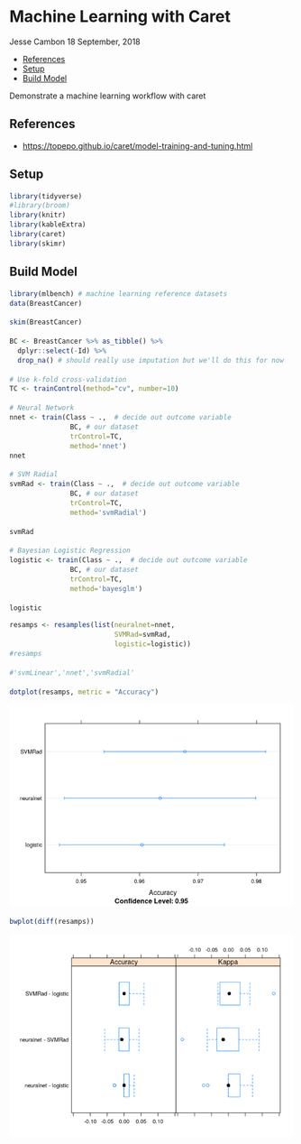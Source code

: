 Machine Learning with Caret
================
Jesse Cambon
18 September, 2018

-   [References](#references)
-   [Setup](#setup)
-   [Build Model](#build-model)

Demonstrate a machine learning workflow with caret

References
----------

-   <https://topepo.github.io/caret/model-training-and-tuning.html>

Setup
-----

``` r
library(tidyverse)
#library(broom)
library(knitr)
library(kableExtra)
library(caret)
library(skimr)
```

Build Model
-----------

``` r
library(mlbench) # machine learning reference datasets
data(BreastCancer)

skim(BreastCancer)

BC <- BreastCancer %>% as_tibble() %>%
  dplyr::select(-Id) %>%
  drop_na() # should really use imputation but we'll do this for now

# Use k-fold cross-validation
TC <- trainControl(method="cv", number=10)

# Neural Network
nnet <- train(Class ~ .,  # decide out outcome variable
               BC, # our dataset
               trControl=TC,
               method='nnet')
nnet

# SVM Radial
svmRad <- train(Class ~ .,  # decide out outcome variable
               BC, # our dataset
               trControl=TC,
               method='svmRadial')

svmRad

# Bayesian Logistic Regression
logistic <- train(Class ~ .,  # decide out outcome variable
               BC, # our dataset
               trControl=TC,
               method='bayesglm')

logistic
```

``` r
resamps <- resamples(list(neuralnet=nnet,
                          SVMRad=svmRad,
                          logistic=logistic))
#resamps

#'svmLinear','nnet','svmRadial'

dotplot(resamps, metric = "Accuracy")
```

![](Caret_files/figure-markdown_github/results-1.png)

``` r
bwplot(diff(resamps))
```

![](Caret_files/figure-markdown_github/results-2.png)
